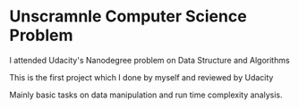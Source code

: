 # Unscramnle Computer Science Problem

I attended Udacity's Nanodegree problem on Data Structure and Algorithms

This is the first project which I done by myself and reviewed by Udacity

Mainly basic tasks on data manipulation and run time complexity analysis.
